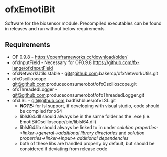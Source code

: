 # ofxEmotiBit
Software for the biosensor module. Precompiled executables can be found in releases and run without below requirements.

## Requirements
- OF 0.9.8 - https://openframeworks.cc/download/older/
- ofxInputField - Necessary for OF0.9.8 https://github.com/fx-lange/ofxInputField
- ofxNetworkUtils:stable - git@github.com:bakercp/ofxNetworkUtils.git
- ofxOscilloscope - git@github.com:produceconsumerobot/ofxOscilloscope.git
- ofxThreadedLogger - git@github.com:produceconsumerobot/ofxThreadedLogger.git
- ofxLSL - git@github.com:badfishblues/ofxLSL.git
  - _**NOTE:**_ for lsl support, if developing with visual studio, code should be compiled for x64
  - liblsl64.dll should always be in the same folder as the .exe (i.e. EmotiBitOscilloscope/bin/liblsl64.dll)
  - liblsl64.lib should always be linked to in under _solution properties->linker->general->additional library directories_ and _solution properties->linker->input-> additional dependencies_
  - both of these libs are handled properly by default, but should be considered if deviating from release code
